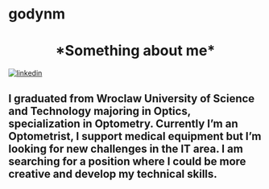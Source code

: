 # godynm
<h1 align = "center">*Something about me*</h1>
<a href="https://www.linkedin.com/in/magdalena-gody%C5%84-736510167/"><img src="https://cdn1.iconfinder.com/data/icons/social-80/32/Social_social_linkedin_linked_in-32.png" alt="linkedin"></a>
<h2>I graduated from Wroclaw University of Science and Technology majoring in Optics, specialization in Optometry. Currently I’m an Optometrist, I support medical equipment but I’m looking for new challenges in the IT area. I am searching for a position where I could be more creative and develop my technical skills. </h2>

